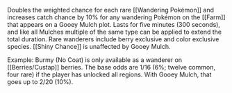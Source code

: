 Doubles the weighted chance for each rare [[Wandering Pokémon]] and increases catch chance by 10% for any wandering Pokémon on the [[Farm]] that appears on a Gooey Mulch plot.  Lasts for five minutes (300 seconds), and like all Mulches multiple of the same type can be applied to extend the total duration.  Rare wanderers include berry exclusive and color exclusive species.  [[Shiny Chance]] is unaffected by Gooey Mulch.

Example: Burmy (No Coat) is only available as a wanderer on [[Berries/Custap]] berries.  The base odds are 1/16 (6%; twelve common, four rare) if the player has unlocked all regions. With Gooey Mulch, that goes up to 2/20 (10%).